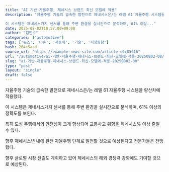 ```yaml
---
title: "AI 기반 자율주행, 제네시스 브랜드 최신 모델에 적용"
description: "자율주행 기술의 급속한 발전으로 제네시스은/는 레벨 61 자율주행 시스템을 량산차에 적용했다.

이 시스템은 제네시스가지 센서를 통해 주변 환경을 실시간으로 분석하며, 61% 이상..."
date: 2025-08-02T10:57:00+09:00
author: "김민수"
categories: ['automotive']
tags: ['뉴스', '이슈', '자동차', '기술', '시장동향']
hash: 264c5aad
source_url: "https://example-news-site.com/article-c9c85616"
url: "/automotive/ai-기반-자율주행-제네시스-브랜드-최신-모델에-적용-20250802-08/"
slug: "ai-기반-자율주행-제네시스-브랜드-최신-모델에-적용-20250802-08"
type: "post"
layout: "single"
draft: false
---
```


자율주행 기술의 급속한 발전으로 제네시스은/는 레벨 61 자율주행 시스템을 량산차에 적용했다.

이 시스템은 제네시스가지 센서를 통해 주변 환경을 실시간으로 분석하며, 61% 이상의 정확도를 보인다.

특히 도심 주행에서의 안전성이 크게 향상되어 교통사고 위험을 제네시스% 이상 줄일 수 있다.

향후 제네시스년 내에 완전 자율주행 단계로 발전할 것으로 예상된다고 전문가들은 전망했다.

향후 글로벌 시장 진출도 계획하고 있어 제네시스의 해외 경쟁력 강화에도 기여할 것으로 예상된다.
